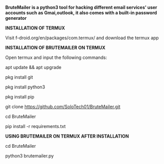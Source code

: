 **BruteMailer is a python3 tool for hacking different email services' user accounts such as Gmai,outlook, it also comes with a built-in password generator**

**INSTALLATION OF TERMUX**

Visit f-droid.org/en/packages/com.termux/ and download the termux app

**INSTALLATION OF BRUTEMAILER ON TERMUX**

Open termux and input the following commands:

apt update && apt upgrade

pkg install git

pkg install python3

pkg install pip

git clone https://github.com/SoloTech01/BruteMailer.git

cd BruteMailer

pip install -r requirements.txt

**USING BRUTEMAILER ON TERMUX AFTER INSTALLATION**

cd BruteMailer

python3 brutemailer.py
